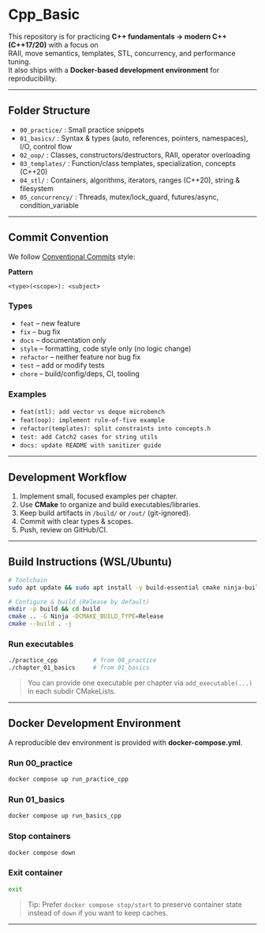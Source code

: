 ﻿# Cpp_Basic

This repository is for practicing **C++ fundamentals → modern C++ (C++17/20)** with a focus on  
RAII, move semantics, templates, STL, concurrency, and performance tuning.  
It also ships with a **Docker-based development environment** for reproducibility.

---

## Folder Structure 
- `00_practice/` : Small practice snippets
- `01_basics/` : Syntax & types (auto, references, pointers, namespaces), I/O, control flow
- `02_oop/` : Classes, constructors/destructors, RAII, operator overloading
- `03_templates/` : Function/class templates, specialization, concepts (C++20)
- `04_stl/` : Containers, algorithms, iterators, ranges (C++20), string & filesystem
- `05_concurrency/` : Threads, mutex/lock_guard, futures/async, condition_variable

---

## Commit Convention
We follow [Conventional Commits](https://www.conventionalcommits.org/) style:

**Pattern**
```
<type>(<scope>): <subject>
```

### Types
- `feat` – new feature
- `fix` – bug fix
- `docs` – documentation only
- `style` – formatting, code style only (no logic change)
- `refactor` – neither feature nor bug fix
- `test` – add or modify tests
- `chore` – build/config/deps, CI, tooling

### Examples
- `feat(stl): add vector vs deque microbench`
- `feat(oop): implement rule-of-five example`
- `refactor(templates): split constraints into concepts.h`
- `test: add Catch2 cases for string utils`
- `docs: update README with sanitizer guide`

---

## Development Workflow
1. Implement small, focused examples per chapter.
2. Use **CMake** to organize and build executables/libraries.
3. Keep build artifacts in `/build/` or `/out/` (git-ignored).
4. Commit with clear types & scopes.
5. Push, review on GitHub/CI.

---

## Build Instructions (WSL/Ubuntu)
```bash
# Toolchain
sudo apt update && sudo apt install -y build-essential cmake ninja-build clang

# Configure & build (Release by default)
mkdir -p build && cd build
cmake .. -G Ninja -DCMAKE_BUILD_TYPE=Release
cmake --build . -j
```

### Run executables
```bash
./practice_cpp          # from 00_practice
./chapter_01_basics     # from 01_basics
```

> You can provide one executable per chapter via `add_executable(...)` in each subdir CMakeLists.

---


## Docker Development Environment
A reproducible dev environment is provided with **docker-compose.yml**.

### Run 00_practice
```bash
docker compose up run_practice_cpp
```

### Run 01_basics
```bash
docker compose up run_basics_cpp
```

### Stop containers
```bash
docker compose down
```

### Exit container
```bash
exit
```

> Tip: Prefer `docker compose stop/start` to preserve container state instead of `down` if you want to keep caches.

---
